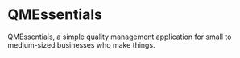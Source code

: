 # QMEssentials
QMEssentials, a simple quality management application for small to medium-sized businesses who make things.

